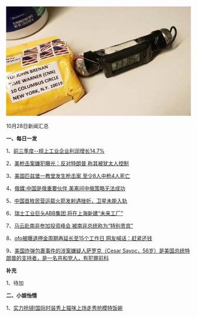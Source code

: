    ![10_02](.\10_28.jpg)

10月28日新闻汇总

**一、每日一发**

1、[前三季度--规上工业企业利润增长14.7%](http://paper.people.com.cn/rmrb/html/2018-10/28/nw.D110000renmrb_20181028_3-08.htm)

2、[美枪击案嫌犯曝光：反对特朗普 称其被犹太人控制](https://news.163.com/18/1028/03/DV664LN10001875O.html)

3、[美国匹兹堡一教堂发生枪击案 至少8人中枪4人死亡](https://news.163.com/18/1027/23/DV5LJ97C0001875O.html)

4、[俄媒:中国是俄重要伙伴 美离间中俄策略无法成功](https://news.163.com/18/1027/07/DV41FS7K0001875O.html)

5、[中国首枚民营运载火箭发射遇挫折，卫星未能入轨](http://news.ifeng.com/a/20181027/60131073_0.shtml)

6、[瑞士工业巨头ABB集团 将在上海新建“未来工厂”](https://www.zaobao.com/news/china/story20181028-902638)

7、[马云赴南非参加投资峰会 被南非总统称为“特别贵宾” ](https://www.zaobao.com/realtime/china/story20181027-902575)

8、[ofo被曝退押金周期再延长至15个工作日 网友喊话：赶紧还钱](http://tech.qq.com/a/20181028/001470.htm)

9、[美国炸弹包裹事件的涉案嫌疑人萨罗克（Cesar Sayoc，56岁）是美国总统特朗普的支持者，是一名共和党人，有犯罪前科](https://www.zaobao.com/realtime/world/story20181027-902570)



**补充**

1、待加



**二、小娱怡情**

1、[实力抢镜!国际时装秀上猫咪上场走秀抢模特饭碗](https://news.163.com/18/1027/17/DV50MR9U0001875O.html)